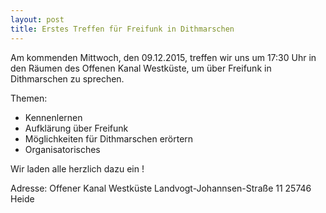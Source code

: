 ```yaml
---
layout: post
title: Erstes Treffen für Freifunk in Dithmarschen
---
```


Am kommenden Mittwoch, den 09.12.2015, treffen wir uns um 17:30 Uhr in den Räumen des Offenen Kanal Westküste, um über Freifunk in Dithmarschen zu sprechen.

Themen:
- Kennenlernen
- Aufklärung über Freifunk
- Möglichkeiten für Dithmarschen erörtern
- Organisatorisches

Wir laden alle herzlich dazu ein !

Adresse:
Offener Kanal Westküste
Landvogt-Johannsen-Straße 11
25746 Heide
